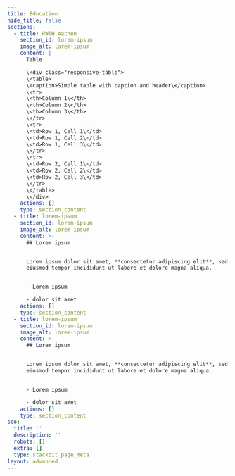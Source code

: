 ```yaml
---
title: Education
hide_title: false
sections:
  - title: RWTH Aachen
    section_id: lorem-ipsum
    image_alt: lorem-ipsum
    content: |
      Table

      \<div class="responsive-table">
      \<table>
      \<caption>Simple table with caption and header\</caption>
      \<tr>
      \<th>Column 1\</th>
      \<th>Column 2\</th>
      \<th>Column 3\</th>
      \</tr>
      \<tr>
      \<td>Row 1, Cell 1\</td>
      \<td>Row 1, Cell 2\</td>
      \<td>Row 1, Cell 3\</td>
      \</tr>
      \<tr>
      \<td>Row 2, Cell 1\</td>
      \<td>Row 2, Cell 2\</td>
      \<td>Row 2, Cell 3\</td>
      \</tr>
      \</table>
      \</div>
    actions: []
    type: section_content
  - title: lorem-ipsum
    section_id: lorem-ipsum
    image_alt: lorem-ipsum
    content: >-
      ## Lorem ipsum


      Lorem ipsum dolor sit amet, **consectetur adipiscing elit**, sed do
      eiusmod tempor incididunt ut labore et dolore magna aliqua.


      - Lorem ipsum

      - dolor sit amet
    actions: []
    type: section_content
  - title: lorem-ipsum
    section_id: lorem-ipsum
    image_alt: lorem-ipsum
    content: >-
      ## Lorem ipsum


      Lorem ipsum dolor sit amet, **consectetur adipiscing elit**, sed do
      eiusmod tempor incididunt ut labore et dolore magna aliqua.


      - Lorem ipsum

      - dolor sit amet
    actions: []
    type: section_content
seo:
  title: ''
  description: ''
  robots: []
  extra: []
  type: stackbit_page_meta
layout: advanced
---
```

